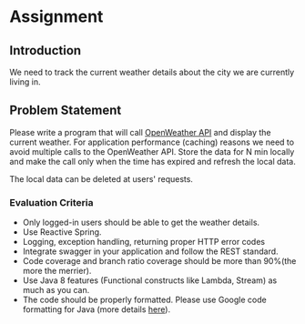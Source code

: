 # Assignment

## Introduction
We need to track the current weather details about the city we are currently living in.

## Problem Statement 
Please write a program that will call [OpenWeather API](https://openweathermap.org/) and display the current weather. For application performance (caching) reasons we need to avoid multiple calls to the OpenWeather API. Store the data for N min locally and make the call only when the time has expired and refresh the local data.

The local data can be deleted at users' requests.

### Evaluation Criteria
* Only logged-in users should be able to get the weather details.
* Use Reactive Spring.
* Logging, exception handling, returning proper HTTP error codes
* Integrate swagger in your application and follow the REST standard.
* Code coverage and branch ratio coverage should be more than 90%(the more the merrier).
* Use Java 8 features (Functional constructs like Lambda, Stream) as much as you can.
* The code should be properly formatted. Please use Google code formatting for Java (more details [here](https://github.com/HPI-Information-Systems/Metanome/wiki/Installing-the-google-styleguide-settings-in-intellij-and-eclipse)).

